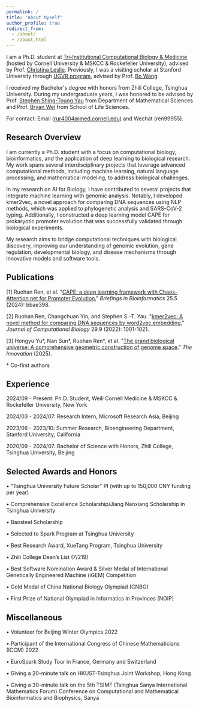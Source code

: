 ```yaml
---
permalink: /
title: "About Myself"
author_profile: true
redirect_from: 
  - /about/
  - /about.html
---
```


I am a Ph.D. student at [Tri-Institutional Computational Biology & Medicine](https://compbio.triiprograms.org/) (hosted by Cornell University & MSKCC & Rockefeller University), advised by Prof. [Christina Leslie](https://www.mskcc.org/research/ski/labs/christina-leslie). Previously, I was a visiting scholar at Stanford University through [UGVR program](https://engineering.stanford.edu/students-academics/global-engineering-programs/chinese-undergraduate-visiting-research-program), advised by Prof. [Bo Wang](https://wanglab.stanford.edu/). 

I received my Bachelor's degree with honors from Zhili College, Tsinghua University. During my undergraduate years, I was honored to be advised by Prof. [Stephen Shing-Toung Yau](https://www.bimsa.cn/detail/stephenyau.html) from Department of Mathematical Sciences and Prof. [Bryan Wei](https://life.tsinghua.edu.cn/lifeen/info/1034/1078.htm) from School of Life Sciences.

For contact: Email (rur4004@med.cornell.edu) and Wechat (ren99955).


Research Overview
------
I am currently a Ph.D. student with a focus on computational biology, bioinformatics, and the application of deep learning to biological research. My work spans several interdisciplinary projects that leverage advanced computational methods, including machine learning, natural language processing, and mathematical modeling, to address biological challenges.

In my research on AI for Biology, I have contributed to several projects that integrate machine learning with genomic analysis. Notably, I developed kmer2vec, a novel approach for comparing DNA sequences using NLP methods, which was applied to phylogenetic analysis and SARS-CoV-2 typing. Additionally, I constructed a deep learning model CAPE for prokaryotic promoter evolution that was successfully validated through biological experiments.

My research aims to bridge computational techniques with biological discovery, improving our understanding of genomic evolution, gene regulation, developmental biology, and disease mechanisms through innovative models and software tools.

Publications
------
\[1\] Ruohan Ren, et al. "[CAPE: a deep learning framework with Chaos-Attention net for Promoter Evolution.](https://academic.oup.com/bib/article/25/5/bbae398/7730134)" _Briefings in Bioinformatics_ 25.5 (2024): bbae398.

\[2\] Ruohan Ren, Changchuan Yin, and Stephen S.-T. Yau. "[kmer2vec: A novel method for comparing DNA sequences by word2vec embedding.](https://www.liebertpub.com/doi/full/10.1089/cmb.2021.0536)" _Journal of Computational Biology_ 29.9 (2022): 1001-1021.

\[3\] Hongyu Yu\*, Nan Sun\*, Ruohan Ren\*, et al. "[The grand biological universe: A comprehensive geometric construction of genome space.](https://www.cell.com/the-innovation/fulltext/S2666-6758(25)00140-7)" _The Innovation_ (2025).

\* Co-first authors

Experience
------
2024/09 - Present: Ph.D. Student, Weill Cornell Medicine & MSKCC & Rockefeller University, New York

2024/03 - 2024/07: Research Intern, Microsoft Research Asia, Beijing

2023/06 - 2023/10: Summer Research, Bioengineering Department, Stanford University, California

2020/09 - 2024/07: Bachelor of Science with Honors, Zhili College, Tsinghua University, Beijing


Selected Awards and Honors
------
• "Tsinghua University Future Scholar" PI (with up to 150,000 CNY funding per year)

• Comprehensive Excellence Scholarship/Jiang Nanxiang Scholarship in Tsinghua University

• Baosteel Scholarship

• Selected to Spark Program at Tsinghua University

• Best Research Award, XueTang Program, Tsinghua University

• Zhili College Dean’s List (7/219)

• Best Software Nomination Award & Silver Medal of International Genetically Engineered Machine (iGEM) Competition

• Gold Medal of China National Biology Olympiad (CNBO)

• First Prize of National Olympiad in Informatics in Provinces (NOIP)


Miscellaneous
------
• Volunteer for Beijing Winter Olympics 2022

• Participant of the International Congress of Chinese Mathematicians (ICCM) 2022

• EuroSpark Study Tour in France, Germany and Switzerland

• Giving a 20-minute talk on HKUST-Tsinghua Joint Workshop, Hong Kong

• Giving a 30-minute talk on the 5th TSIMF (Tsinghua Sanya International Mathematics Forum) Conference on
Computational and Mathematical Bioinformatics and Biophysics, Sanya

